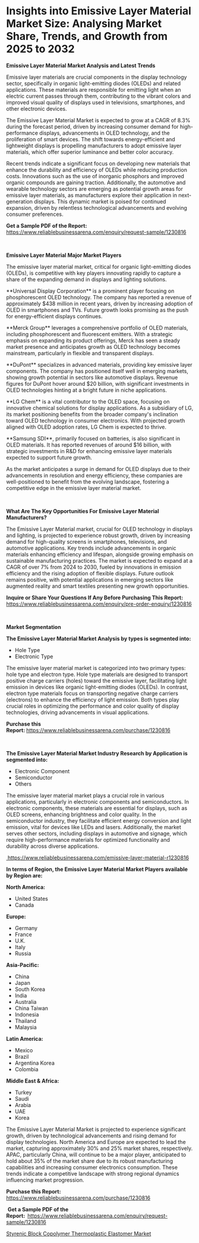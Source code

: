 <p><h1>Insights into Emissive Layer Material Market Size: Analysing Market Share, Trends, and Growth from 2025 to 2032</h1></p><p><strong>Emissive Layer Material Market Analysis and Latest Trends</strong></p>
<p><p>Emissive layer materials are crucial components in the display technology sector, specifically in organic light-emitting diodes (OLEDs) and related applications. These materials are responsible for emitting light when an electric current passes through them, contributing to the vibrant colors and improved visual quality of displays used in televisions, smartphones, and other electronic devices.</p><p>The Emissive Layer Material Market is expected to grow at a CAGR of 8.3% during the forecast period, driven by increasing consumer demand for high-performance displays, advancements in OLED technology, and the proliferation of smart devices. The shift towards energy-efficient and lightweight displays is propelling manufacturers to adopt emissive layer materials, which offer superior luminance and better color accuracy.</p><p>Recent trends indicate a significant focus on developing new materials that enhance the durability and efficiency of OLEDs while reducing production costs. Innovations such as the use of inorganic phosphors and improved organic compounds are gaining traction. Additionally, the automotive and wearable technology sectors are emerging as potential growth areas for emissive layer materials, as manufacturers explore their application in next-generation displays. This dynamic market is poised for continued expansion, driven by relentless technological advancements and evolving consumer preferences.</p></p>
<p><strong>Get a Sample PDF of the Report:&nbsp;</strong> <a href="https://www.reliablebusinessarena.com/enquiry/request-sample/1230816?utm_campaign=2146&utm_medium=2&utm_source=Github&utm_content=ia&utm_term=03042025&utm_id=emissive-layer-material">https://www.reliablebusinessarena.com/enquiry/request-sample/1230816</a></p>
<p>&nbsp;</p>
<p><strong>Emissive Layer Material Major Market Players</strong></p>
<p><p>The emissive layer material market, critical for organic light-emitting diodes (OLEDs), is competitive with key players innovating rapidly to capture a share of the expanding demand in displays and lighting solutions.</p><p>**Universal Display Corporation** is a prominent player focusing on phosphorescent OLED technology. The company has reported a revenue of approximately $438 million in recent years, driven by increasing adoption of OLED in smartphones and TVs. Future growth looks promising as the push for energy-efficient displays continues.</p><p>**Merck Group** leverages a comprehensive portfolio of OLED materials, including phosphorescent and fluorescent emitters. With a strategic emphasis on expanding its product offerings, Merck has seen a steady market presence and anticipates growth as OLED technology becomes mainstream, particularly in flexible and transparent displays.</p><p>**DuPont** specializes in advanced materials, providing key emissive layer components. The company has positioned itself well in emerging markets, showing growth potential in sectors like automotive displays. Revenue figures for DuPont hover around $20 billion, with significant investments in OLED technologies hinting at a bright future in niche applications.</p><p>**LG Chem** is a vital contributor to the OLED space, focusing on innovative chemical solutions for display applications. As a subsidiary of LG, its market positioning benefits from the broader company's inclination toward OLED technology in consumer electronics. With projected growth aligned with OLED adoption rates, LG Chem is expected to thrive.</p><p>**Samsung SDI**, primarily focused on batteries, is also significant in OLED materials. It has reported revenues of around $16 billion, with strategic investments in R&D for enhancing emissive layer materials expected to support future growth.</p><p>As the market anticipates a surge in demand for OLED displays due to their advancements in resolution and energy efficiency, these companies are well-positioned to benefit from the evolving landscape, fostering a competitive edge in the emissive layer material market.</p></p>
<p>&nbsp;</p>
<p><strong>What Are The Key Opportunities For Emissive Layer Material Manufacturers?</strong></p>
<p><p>The Emissive Layer Material market, crucial for OLED technology in displays and lighting, is projected to experience robust growth, driven by increasing demand for high-quality screens in smartphones, televisions, and automotive applications. Key trends include advancements in organic materials enhancing efficiency and lifespan, alongside growing emphasis on sustainable manufacturing practices. The market is expected to expand at a CAGR of over 7% from 2024 to 2030, fueled by innovations in emission efficiency and the rising adoption of flexible displays. Future outlook remains positive, with potential applications in emerging sectors like augmented reality and smart textiles presenting new growth opportunities.</p></p>
<p><strong>Inquire or Share Your Questions If Any Before Purchasing This Report:</strong> <a href="https://www.reliablebusinessarena.com/enquiry/pre-order-enquiry/1230816?utm_campaign=2146&utm_medium=2&utm_source=Github&utm_content=ia&utm_term=03042025&utm_id=emissive-layer-material">https://www.reliablebusinessarena.com/enquiry/pre-order-enquiry/1230816</a></p>
<p>&nbsp;</p>
<p><strong>Market Segmentation</strong></p>
<p><strong>The Emissive Layer Material Market Analysis by types is segmented into:</strong></p>
<p><ul><li>Hole Type</li><li>Electronic Type</li></ul></p>
<p><p>The emissive layer material market is categorized into two primary types: hole type and electron type. Hole type materials are designed to transport positive charge carriers (holes) toward the emissive layer, facilitating light emission in devices like organic light-emitting diodes (OLEDs). In contrast, electron type materials focus on transporting negative charge carriers (electrons) to enhance the efficiency of light emission. Both types play crucial roles in optimizing the performance and color quality of display technologies, driving advancements in visual applications.</p></p>
<p><strong>Purchase this Report:&nbsp;</strong><a href="https://www.reliablebusinessarena.com/purchase/1230816?utm_campaign=2146&utm_medium=2&utm_source=Github&utm_content=ia&utm_term=03042025&utm_id=emissive-layer-material">https://www.reliablebusinessarena.com/purchase/1230816</a></p>
<p>&nbsp;</p>
<p><strong>The Emissive Layer Material Market Industry Research by Application is segmented into:</strong></p>
<p><ul><li>Electronic Component</li><li>Semiconductor</li><li>Others</li></ul></p>
<p><p>The emissive layer material market plays a crucial role in various applications, particularly in electronic components and semiconductors. In electronic components, these materials are essential for displays, such as OLED screens, enhancing brightness and color quality. In the semiconductor industry, they facilitate efficient energy conversion and light emission, vital for devices like LEDs and lasers. Additionally, the market serves other sectors, including displays in automotive and signage, which require high-performance materials for optimized functionality and durability across diverse applications.</p></p>
<p><a href="https://www.reliablebusinessarena.com/emissive-layer-material-r1230816?utm_campaign=2146&utm_medium=2&utm_source=Github&utm_content=ia&utm_term=03042025&utm_id=emissive-layer-material">&nbsp;https://www.reliablebusinessarena.com/emissive-layer-material-r1230816</a></p>
<p><strong>In terms of Region, the Emissive Layer Material Market Players available by Region are:</strong></p>
<p>
    <p> <strong> North America: </strong>
        <ul>
            <li>United States</li>
            <li>Canada</li>
        </ul>
        </p> 
    <p> <strong> Europe: </strong>
        <ul>
            <li>Germany</li>
            <li>France</li>
            <li>U.K.</li>
            <li>Italy</li>
            <li>Russia</li>
        </ul>
        </p> 
    <p> <strong> Asia-Pacific: </strong>
        <ul>
            <li>China</li>
            <li>Japan</li>
            <li>South Korea</li>
            <li>India</li>
            <li>Australia</li>
            <li>China Taiwan</li>
            <li>Indonesia</li>
            <li>Thailand</li>
            <li>Malaysia</li>
        </ul>
        </p> 
    <p> <strong> Latin America: </strong>
        <ul>
            <li>Mexico</li>
            <li>Brazil</li>
            <li>Argentina Korea</li>
            <li>Colombia</li>
        </ul>
        </p> 
    <p> <strong> Middle East & Africa: </strong>
        <ul>
            <li>Turkey</li>
            <li>Saudi</li>
            <li>Arabia</li>
            <li>UAE</li>
            <li>Korea</li>
        </ul>
    </p>
    </p>
<p><p>The Emissive Layer Material Market is projected to experience significant growth, driven by technological advancements and rising demand for display technologies. North America and Europe are expected to lead the market, capturing approximately 30% and 25% market shares, respectively. APAC, particularly China, will continue to be a major player, anticipated to hold about 35% of the market share due to its robust manufacturing capabilities and increasing consumer electronics consumption. These trends indicate a competitive landscape with strong regional dynamics influencing market progression.</p></p>
<p><strong>Purchase this Report: </strong><a href="https://www.reliablebusinessarena.com/purchase/1230816?utm_campaign=2146&utm_medium=2&utm_source=Github&utm_content=ia&utm_term=03042025&utm_id=emissive-layer-material">https://www.reliablebusinessarena.com/purchase/1230816</a></p>
<p>&nbsp;<strong>Get a Sample PDF of the Report:&nbsp;&nbsp;</strong><a href="https://www.reliablebusinessarena.com/enquiry/request-sample/1230816?utm_campaign=2146&utm_medium=2&utm_source=Github&utm_content=ia&utm_term=03042025&utm_id=emissive-layer-material">https://www.reliablebusinessarena.com/enquiry/request-sample/1230816</a></p>
<p><strong></strong></p>
<p><p><a href="https://github.com/wileonie19657/Market-Research-Report-List-1/blob/main/styrenic-block-copolymer-thermoplastic-elastomer-market.md?utm_campaign=2146&utm_medium=2&utm_source=Github&utm_content=ia&utm_term=03042025&utm_id=emissive-layer-material">Styrenic Block Copolymer Thermoplastic Elastomer Market</a></p></p>